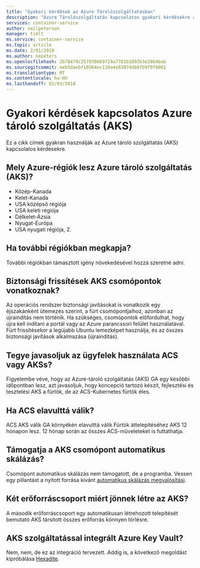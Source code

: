 ```yaml
---
title: "Gyakori kérdések az Azure Tárolószolgáltatásban"
description: "Azure Tárolószolgáltatás kapcsolatos gyakori kérdésekre adott válaszok biztosít."
services: container-service
author: neilpeterson
manager: timlt
ms.service: container-service
ms.topic: article
ms.date: 2/01/2018
ms.author: nepeters
ms.openlocfilehash: 2b78479c257930669729a7781b3893b3e2064bab
ms.sourcegitcommit: eeb5daebf10564ec110a4e83874db0fb9f9f8061
ms.translationtype: MT
ms.contentlocale: hu-HU
ms.lasthandoff: 02/03/2018
---
```

# <a name="frequently-asked-questions-about-azure-container-service-aks"></a>Gyakori kérdések kapcsolatos Azure tároló szolgáltatás (AKS)

Ez a cikk címek gyakran használják az Azure tároló szolgáltatás (AKS) kapcsolatos kérdésekre.

## <a name="which-azure-regions-will-have-azure-container-service-aks"></a>Mely Azure-régiók lesz Azure tároló szolgáltatás (AKS)? 

- Közép-Kanada 
- Kelet-Kanada 
- USA középső régiója 
- USA keleti régiója 
- Délkelet-Ázsia 
- Nyugat-Európa 
- USA nyugati régiója, 2. 

## <a name="when-will-additional-regions-be-added"></a>Ha további régiókban megkapja? 

További régiókban támasztott igény növekedésével hozzá szeretné adni.

## <a name="are-security-updates-applied-to-aks-nodes"></a>Biztonsági frissítések AKS csomópontok vonatkoznak? 

Az operációs rendszer biztonsági javításokat is vonatkozik egy éjszakánként ütemezés szerint, a fürt csomópontjaihoz, azonban az újraindítás nem történik. Ha szükséges, csomópontok előfordulhat, hogy újra kell indítani a portál vagy az Azure parancssori felület használatával. Fürt frissítésekor a legújabb Ubuntu lemezképet használja, és az összes biztonsági javítások alkalmazása (újraindítás).

## <a name="do-you-recommend-customers-use-acs-or-akss"></a>Tegye javasoljuk az ügyfelek használata ACS vagy AKSs? 

Figyelembe véve, hogy az Azure-tároló szolgáltatás (AKS) GA egy későbbi időpontban lesz, azt javasoljuk, hogy koncepció tartozó készít, fejlesztési és tesztelési AKS a fürtök, de az ACS-Kubernetes fürtök éles.  

## <a name="when-will-acs-be-deprecated"></a>Ha ACS elavulttá válik? 

ACS AKS válik GA környékén elavulttá válik Fürtök áttelepítéséhez AKS 12 hónapon lesz. 12 hónap során az összes ACS-műveleteket is futtathatja.

## <a name="does-aks-support-node-autoscaling"></a>Támogatja a AKS csomópont automatikus skálázás? 

Csomópont automatikus skálázás nem támogatott, de a programba. Vessen egy pillantást a nyitott forrása kívánt [automatikus skálázás megvalósítási][auto-scaler].

## <a name="why-are-two-resource-groups-created-with-aks"></a>Két erőforráscsoport miért jönnek létre az AKS? 

A második erőforráscsoport egy automatikusan létrehozott telepítését bemutató AKS társított összes erőforrás könnyen törlésre.

## <a name="is-azure-key-vault-integrated-with-aks"></a>AKS szolgáltatással integrált Azure Key Vault? 

Nem, nem, de ez az integráció tervezett. Addig is, a következő megoldást kipróbálása [Hexadite][hexadite]. 

<!-- LINKS - external -->
[auto-scaler]: https://github.com/kubernetes/autoscaler
[hexadite]: https://github.com/Hexadite/acs-keyvault-agent  